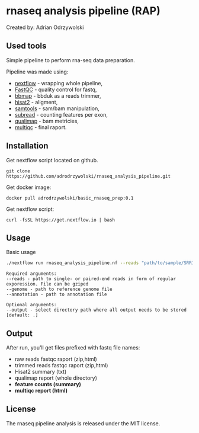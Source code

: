 # rnaseq analysis pipeline (RAP)
Created by: Adrian Odrzywolski

## Used tools

Simple pipeline to perform rna-seq data preparation.

Pipeline was made using:
* [nextflow](https://github.com/nextflow-io/nextflow) - wrapping whole pipeline,
* [FastQC](http://www.bioinformatics.babraham.ac.uk/projects/fastqc/) - quality control for fastq,
* [bbmap](https://jgi.doe.gov/data-and-tools/bbtools/bb-tools-user-guide/bbmap-guide/) - bbduk as a reads trimmer,
* [hisat2](http://daehwankimlab.github.io/hisat2/) - aligment,
* [samtools](http://www.htslib.org/) - sam/bam manipulation,
* [subread](http://subread.sourceforge.net/) - counting features per exon,
* [qualimap](http://qualimap.bioinfo.cipf.es/) - bam metricies,
* [multiqc](https://github.com/ewels/MultiQC) - final raport.


## Installation

Get nextflow script located on github.

```
git clone https://github.com/adrodrzywolski/rnaseq_analysis_pipeline.git
```
Get docker image:
```
docker pull adrodrzywolski/basic_rnaseq_prep:0.1
```
Get nextflow script:
```
curl -fsSL https://get.nextflow.io | bash
```
## Usage

Basic usage
```bash
./nextflow run rnaseq_analysis_pipeline.nf --reads "path/to/sample/SRR1039509*_[1,2].fastq*" --genome "Homo_sapiens/Ensembl/GRCh37/Sequence/Chromosomes/1.fa" -with-docker "adrodrzywolski/basic_rnaseq_prep:0.1" --annotation "Homo_sapiens/Ensembl/GRCh37/Annotation/Genes/genes.gtf" --output "output"
```

```
Required arguments:
--reads - path to single- or paired-end reads in form of regular exporession. File can be gziped
--genome - path to reference genome file
--annotation - path to annotation file

Optional arguments:
--output - select directory path where all output needs to be stored [default: .]
```

## Output

After run, you'll get files prefixed with fastq file names:
* raw reads fastqc raport (zip,html)
* trimmed reads fastqc raport (zip,html)
* Hisat2 summary (txt)
* qualimap report (whole directory)
* **feature counts (summary)**
* **multiqc report (html)**

## License
The rnaseq pipeline analysis is released under the MIT license.